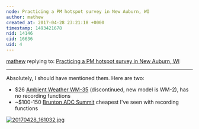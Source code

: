 ```yaml
---
node: Practicing a PM hotspot survey in New Auburn, WI
author: mathew
created_at: 2017-04-28 23:21:18 +0000
timestamp: 1493421678
nid: 14146
cid: 16636
uid: 4
---
```




[mathew](../profile/mathew) replying to: [Practicing a PM hotspot survey in New Auburn, WI](../notes/mathew/04-28-2017/practicing-a-pm-hotspot-survey-in-new-auburn-wi)

----
Absolutely, I should have mentioned them.  Here are two:

* $26 [Ambient Weather WM-35](http://www.ambientweather.com/amwm2.html) (discontinued, new model is WM-2), has no recording functions
* ~$100-150 [Brunton ADC Summit](https://www.brunton.com/products/adc-summit) cheapest I've seen with recording functions

[![20170428_161032.jpg](https://publiclab.org/system/images/photos/000/020/266/large/20170428_161032.jpg)](https://publiclab.org/system/images/photos/000/020/266/original/20170428_161032.jpg)